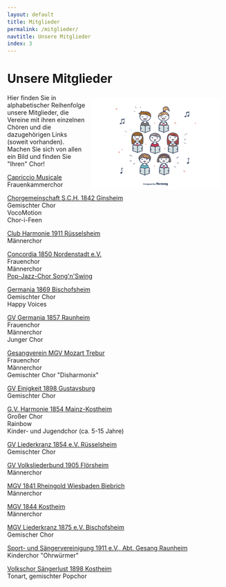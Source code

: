 ```yaml
---
layout: default
title: Mitglieder
permalink: /mitglieder/
navtitle: Unsere Mitglieder
index: 3
---
```

# Unsere Mitglieder
<img style="width: 300px; float: right;" alt="Chor" src="/Saengerkreis/choir3.svg" hspace="10" vspace="10">

Hier finden Sie in alphabetischer Reihenfolge unsere Mitglieder, die Vereine mit ihren einzelnen Chören und die dazugehörigen Links (soweit vorhanden). Machen Sie sich von allen ein Bild und finden Sie "Ihren" Chor!

[Capriccio Musicale](http://www.capriccio-musicale.de/)<br>
Frauenkammerchor<br>

[Chorgemeinschaft S.C.H. 1842 Ginsheim](http://www.chorgemeinschaft-ginsheim.de/)<br>
Gemischter Chor<br>
VocoMotion<br>
Chor-i-Feen

[Club Harmonie 1911 Rüsselsheim](http://club-harmonie.de/index.shtml)<br>
Männerchor

[Concordia 1850 Nordenstadt e.V.](https://www.gvc-nordenstadt.de/)<br>
Frauenchor<br>
Männerchor<br>
[Pop-Jazz-Chor Song'n'Swing](https://www.chor-singnswing.de/)<br>

[Germania 1869 Bischofsheim](http://www.gesangvereingermania.de/)<br>
Gemischter Chor<br>
Happy Voices

[GV Germania 1857 Raunheim](http://www.germania-raunheim.de/)<br>
Frauenchor<br>
Männerchor<br>
Junger Chor

[Gesangverein MGV Mozart Trebur](http://www.mozart-trebur.de/)<br>
Frauenchor<br>
Männerchor<br>
Gemischter Chor "Disharmonix"

[GV Einigkeit 1898 Gustavsburg](https://www.facebook.com/Gesangverein-Einigkeit-1898-Gustavsburg-eV-100307365726793/?ref=page_internal)<br>
Gemischter Chor

[G.V. Harmonie 1854 Mainz-Kostheim](http://gv-harmonie-1854.de/)<br>
Großer Chor<br>
Rainbow<br>
Kinder- und Jugendchor (ca. 5-15 Jahre)


[GV Liederkranz 1854 e.V. Rüsselsheim](http://liederkranz1854.de/)<br>
Gemischter Chor

[GV Volksliederbund 1905 Flörsheim](http://www.volksliederbund.de/)<br>
Männerchor

[MGV 1841 Rheingold Wiesbaden Biebrich](https://www.mgv-1841-rheingold.de/)<br>
Männerchor

[MGV 1844 Kostheim](http://mgv1844.de/)<br>
Männerchor

[MGV Liederkranz 1875 e.V. Bischofsheim](http://www.liederkranz-bischofsheim.de/)<br>
Gemischer Chor

[Sport- und Sängervereinigung 1911 e.V., Abt. Gesang Raunheim](https://www.ssv-raunheim.de/abteilungen/gesang/)<br>
Kinderchor "Ohrwürmer"

[Volkschor Sängerlust 1898 Kostheim](http://www.tonart-kostheim.de/)<br>
Tonart, gemischter Popchor
